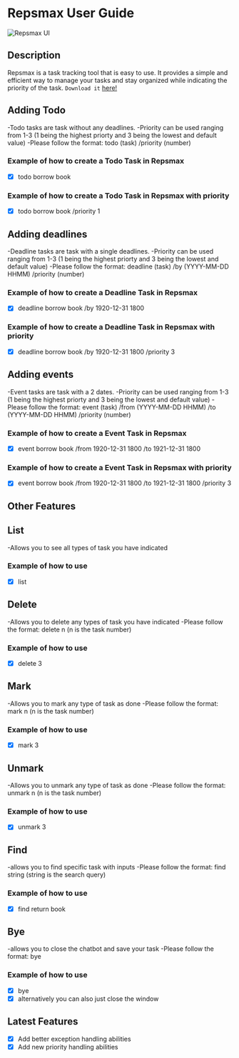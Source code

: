 # Repsmax User Guide


![Repsmax UI](https://niclammm.github.io/ip/Ui.png)


## Description

Repsmax is a task tracking tool that is easy to use. It provides a simple and efficient way to manage your tasks and stay organized while indicating the priority of the task.  `Download it` [here!](https://github.com/niclammm/ip) 

## Adding Todo
-Todo tasks are task without any deadlines. 
-Priority can be used ranging from 1-3 (1 being the highest priorty and 3 being the lowest and default value)
-Please follow the format: todo (task) /priority (number)
### Example of how to create a Todo Task in Repsmax 
- [x] todo borrow book
### Example of how to create a Todo Task in Repsmax with priority
- [x] todo borrow book /priority 1

## Adding deadlines
-Deadline tasks are task with a single deadlines. 
-Priority can be used ranging from 1-3 (1 being the highest priorty and 3 being the lowest and default value)
-Please follow the format: deadline (task) /by (YYYY-MM-DD HHMM) /priority (number)
### Example of how to create a Deadline Task in Repsmax 
- [x] deadline borrow book /by 1920-12-31 1800
### Example of how to create a Deadline Task in Repsmax with priority
- [x] deadline borrow book /by 1920-12-31 1800 /priority 3

## Adding events
-Event tasks are task with a 2 dates. 
-Priority can be used ranging from 1-3 (1 being the highest priorty and 3 being the lowest and default value)
-Please follow the format: event (task) /from (YYYY-MM-DD HHMM) /to (YYYY-MM-DD HHMM) /priority (number)
### Example of how to create a Event Task in Repsmax 
- [x] event borrow book /from 1920-12-31 1800 /to 1921-12-31 1800
### Example of how to create a Event Task in Repsmax with priority
- [x] event borrow book /from 1920-12-31 1800 /to 1921-12-31 1800 /priority 3

## Other Features

## List
-Allows you to see all types of task you have indicated
### Example of how to use 
- [x] list

## Delete
-Allows you to delete any types of task you have indicated
-Please follow the format: delete n (n is the task number)
### Example of how to use
- [x] delete 3

## Mark
-Allows you to mark any type of task as done
-Please follow the format: mark n (n is the task number)
### Example of how to use
- [x] mark 3

## Unmark
-Allows you to unmark any type of task as done
-Please follow the format: unmark n (n is the task number)
### Example of how to use
- [x] unmark 3

## Find 
-allows you to find specific task with inputs 
-Please follow the format: find string (string is the search query)
### Example of how to use
- [x] find return book

## Bye
-allows you to close the chatbot and save your task
-Please follow the format: bye
### Example of how to use
- [x] bye
- [x] alternatively you can also just close the window 

## Latest Features 
- [x] Add better exception handling abilities
- [x] Add new priority handling abilities